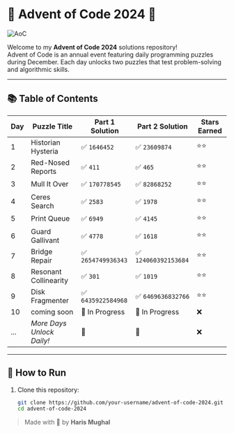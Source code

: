# 🎄 Advent of Code 2024 🎄

<img src="https://wp.technologyreview.com/wp-content/uploads/2021/12/aoc-santa-hat.gif?w=400" alt="AoC" align="">

<br />

Welcome to my **Advent of Code 2024** solutions repository!  
Advent of Code is an annual event featuring daily programming puzzles during December. Each day unlocks two puzzles that test problem-solving and algorithmic skills.

---

## 📚 Table of Contents

| Day | Puzzle Title              | Part 1 Solution    | Part 2 Solution      | Stars Earned |
| --- | ------------------------- | ------------------ | -------------------- | ------------ |
| 1   | Historian Hysteria        | ✅ `1646452`       | ✅ `23609874`        | ⭐⭐         |
| 2   | Red-Nosed Reports         | ✅ `411`           | ✅ `465`             | ⭐⭐         |
| 3   | Mull It Over              | ✅ `170778545`     | ✅ `82868252`        | ⭐⭐         |
| 4   | Ceres Search              | ✅ `2583`          | ✅ `1978`            | ⭐⭐         |
| 5   | Print Queue               | ✅ `6949`          | ✅ `4145`            | ⭐⭐         |
| 6   | Guard Gallivant           | ✅ `4778`          | ✅ `1618`            | ⭐⭐         |
| 7   | Bridge Repair             | ✅ `2654749936343` | ✅ `124060392153684` | ⭐⭐         |
| 8   | Resonant Collinearity     | ✅ `301`           | ✅ `1019`            | ⭐⭐         |
| 9   | Disk Fragmenter           | ✅ `6435922584968` | ✅ `6469636832766`   | ⭐⭐         |
| 10  | coming soon               | 🚧 In Progress     | 🚧 In Progress       | ❌           |
| ... | _More Days Unlock Daily!_ | 🚧                 | 🚧                   | ❌           |

---

## 🚀 How to Run

1. Clone this repository:
    ```bash
    git clone https://github.com/your-username/advent-of-code-2024.git
    cd advent-of-code-2024
    ```

> Made with 🤍 by **Haris Mughal**
